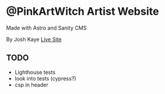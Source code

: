 # @PinkArtWitch Artist Website 
Made with Astro and Sanity CMS

By Josh Kaye 
[Live Site](https://pinkartwitch.com)

## TODO
* Lighthouse tests
* look into tests (cypress?)
* csp in header